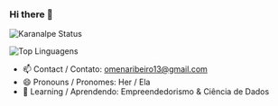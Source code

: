 ### Hi there 👋

![Karanalpe Status](https://github-readme-stats.vercel.app/api?username=birlinha&show_)

![Top Linguagens](https://github-readme-stats.vercel.app/api/top-langs/?username=birlinha&layout=compact)

- 📫 Contact / Contato: omenaribeiro13@gmail.com
- 😄 Pronouns / Pronomes: Her / Ela
- 🌱 Learning / Aprendendo: Empreendedorismo & Ciência de Dados

<!--
**Birlinha/Birlinha** is a ✨ _special_ ✨ repository because its `README.md` (this file) appears on your GitHub profile.

Here are some ideas to get you started:

- 🔭 I’m currently working on ...
- 🌱 I’m currently learning ...
- 👯 I’m looking to collaborate on ...
- 🤔 I’m looking for help with ...
- 💬 Ask me about ...
- 📫 How to reach me: ...
- 😄 Pronouns: ...
- ⚡ Fun fact: ...
-->
